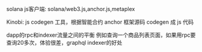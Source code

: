 solana js客户端: solana/web3.js,anchor.js,metaplex

Kinobi: js codegen 工具，根据智能合约 anchor 框架源码 codegen 成 js 代码

dapp的rpc和indexer流量之间的平衡
例如查询一个商品列表页面，如果用rpc要查询20多次，体验很差，graphql indexer的好处


